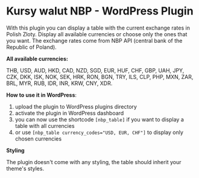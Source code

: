 # Kursy walut NBP - WordPress Plugin
With this plugin you can display a table with the current exchange rates in Polish Zloty. Display all available currencies or choose only the ones that you want. The exchange rates come from NBP API (central bank of the Republic of Poland).

**All available currencies:** 

THB, USD, AUD, HKD, CAD, NZD, SGD, EUR, HUF, CHF, GBP, UAH, JPY, CZK, DKK, ISK, NOK, SEK, HRK, RON, BGN, TRY, ILS, CLP, PHP, MXN, ZAR, BRL, MYR, RUB, IDR, INR, KRW, CNY, XDR.

**How to use it in WordPress**: 
1. upload the plugin to WordPress plugins directory
2. activate the plugin in WordPress dashboard
3. you can now use the shortcode `[nbp_table]` if you want to display a table with all currencies 
4. or use `[nbp_table currency_codes="USD, EUR, CHF"]` to display only chosen currencies

**Styling** 

The plugin doesn't come with any styling, the table should inherit your theme's styles.
